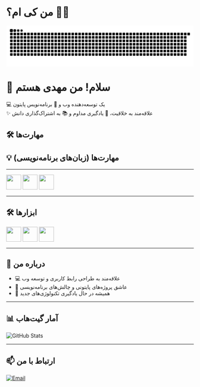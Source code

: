 # من کی‌ ام؟ 👨‍💻

<img align="center" src="https://raw.githubusercontent.com/imrrobat/imrrobat/d1b244e170d2b75fdda3efd499eaaf163f7a617c/images/github-contribution-grid-snake.svg" />

# 👋 سلام! من مهدی هستم  
💻 یک توسعه‌دهنده وب و 🐍 برنامه‌نویس پایتون  
✨ علاقه‌مند به خلاقیت، 🚀 یادگیری مداوم و 📚 به اشتراک‌گذاری دانش
## 🛠 مهارت‌ها
## 💡 مهارت‌ها (زبان‌های برنامه‌نویسی)
--- 

<div>
  <img src="https://cdn.jsdelivr.net/gh/devicons/devicon/icons/html5/html5-original.svg" width="40" height="40"/>
  <img src="https://cdn.jsdelivr.net/gh/devicons/devicon/icons/css3/css3-original.svg" width="40" height="40"/>
  <img src="https://cdn.jsdelivr.net/gh/devicons/devicon/icons/python/python-original.svg" width="40" height="40"/>
</div>

---

## 🛠 ابزارها
<div>
  <img src="https://cdn.jsdelivr.net/gh/devicons/devicon/icons/jupyter/jupyter-original.svg" width="40" height="40"/>
  <img src="https://cdn.jsdelivr.net/gh/devicons/devicon/icons/git/git-original.svg" width="40" height="40"/>
  <img src="https://cdn.jsdelivr.net/gh/devicons/devicon/icons/vscode/vscode-original.svg" width="40" height="40"/>
</div>

---

## 📌 درباره من
- 💻 علاقه‌مند به طراحی رابط کاربری و توسعه وب
- 🐍 عاشق پروژه‌های پایتونی و چالش‌های برنامه‌نویسی
- 🚀 همیشه در حال یادگیری تکنولوژی‌های جدید

---

## 📊 آمار گیت‌هاب
![GitHub Stats](https://github-readme-stats.vercel.app/api?username=mattyhosseini&show_icons=true&theme=tokyonight)

---

## 📫 ارتباط با من
[![Email](https://img.shields.io/badge/Email-Contact-blue?style=flat&logo=gmail)](mailto:mattyhoseini@gmail.com)
